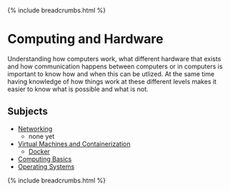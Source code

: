 {% include breadcrumbs.html %}

# Computing and Hardware

Understanding how computers work, what different hardware that exists and how communication happens between computers or in computers is important to know how and when this can be utlized. At the same time having knowledge of how things work at these different levels makes it easier to know what is possible and what is not.

## Subjects

- [Networking](networking/index.md)
  - none yet
- [Virtual Machines and Containerization](virtual-machines-and-containerization/index.md)
  - [Docker](virtual-machines-and-containerization/docker.md)
- [Computing Basics](computing-basics.md)
- [Operating Systems](operating-systems.md)

{% include breadcrumbs.html %}
